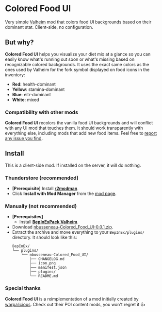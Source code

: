 # Colored Food UI

Very simple [Valheim](https://store.steampowered.com/app/892970/Valheim/) mod that colors food UI backgrounds based on their dominant stat. Client-side, no configuration.

## But why?

**Colored Food UI** helps you visualize your diet mix at a glance so you can easily know what's running out soon or what's missing based on recognizable colored backgrounds.
It uses the exact same colors as the ones used by Valheim for the fork symbol displayed on food icons in the inventory:

- **Red**: health-dominant
- **Yellow**: stamina-dominant
- **Blue**: eitr-dominant
- **White**: mixed

### Compatibility with other mods

**Colored Food UI** recolors the vanilla food UI backgrounds and will conflict with any UI mod that touches them.
It should work transparently with everything else, including mods that add new food items.
Feel free to [report any issue you find](https://github.com/nbusseneau/BetterCartographyTable/issues/new).

## Install

This is a client-side mod.
If installed on the server, it will do nothing.

### Thunderstore (recommended)

- **[Prerequisite]** Install [**r2modman**](https://thunderstore.io/c/valheim/p/ebkr/r2modman/).
- Click **Install with Mod Manager** from the [mod page](https://thunderstore.io/c/valheim/p/nbusseneau/Colored_Food_UI/).

### Manually (not recommended)

- **[Prerequisites]**
  - Install [**BepInExPack Valheim**](https://thunderstore.io/c/valheim/p/denikson/BepInExPack_Valheim/).
- Download [nbusseneau-Colored_Food_UI-0.0.1.zip](https://github.com/nbusseneau/ColoredFoodUI/releases/latest/download/nbusseneau-Colored_Food_UI-0.0.1.zip).
- Extract the archive and move everything to your `BepInEx/plugins/` directory. It should look like this:
  ```
  BepInEx/
  └── plugins/
      └── nbusseneau-Colored_Food_UI/
          ├── CHANGELOG.md
          ├── icon.png
          ├── manifest.json
          ├── plugins/
          └── README.md
  ```

### Special thanks

**Colored Food UI** is a reimplementation of a mod initially created by [warpalicious](https://thunderstore.io/c/valheim/p/warpalicious/).
Check out their POI content mods, you won't regret it 👍
